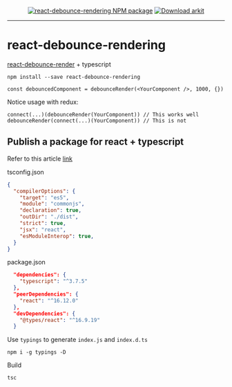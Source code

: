<p align="center">
  <a href="https://www.npmjs.com/react-debounce-rendering"><img src="https://img.shields.io/npm/v/react-debounce-rendering.svg?label=%20&style=flat-square" alt="react-debounce-rendering NPM package" /></a>
  <a href="https://www.npmjs.com/react-debounce-rendering"><img src="https://img.shields.io/npm/dw/react-debounce-rendering.svg?style=flat-square" alt="Download arkit" /></a>
</p>

---

# react-debounce-rendering

[react-debounce-render](https://github.com/podefr/react-debounce-render) + typescript

```shell
npm install --save react-debounce-rendering
```

```tsx
const debouncedComponent = debounceRender(<YourComponent />, 1000, {})
```

Notice usage with redux:  

```tsx
connect(...)(debounceRender(YourComponent)) // This works well
debounceRender(connect(...)(YourComponent)) // This is not
```

## Publish a package for react + typescript

Refer to this article [link](https://codeburst.io/https-chidume-nnamdi-com-npm-module-in-typescript-12b3b22f0724)  

tsconfig.json

```json
{
  "compilerOptions": {
    "target": "es5",
    "module": "commonjs",
    "declaration": true,
    "outDir": "./dist",
    "strict": true,
    "jsx": "react",
    "esModuleInterop": true,
  }
}
```

package.json

```json
  "dependencies": {
    "typescript": "^3.7.5"
  },
  "peerDependencies": {
    "react": "^16.12.0"
  },
  "devDependencies": {
    "@types/react": "^16.9.19"
  }
```

Use `typings` to generate `index.js` and `index.d.ts`

```shell
npm i -g typings -D
```

Build

```shell
tsc
```
